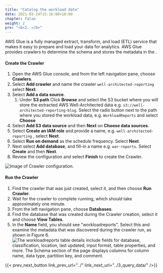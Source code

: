 ```yaml
---
title: "Catalog the workload data"
date: 2021-03-24T15:16:08+10:00
chapter: false
weight: 2
pre: "<b>2. </b>"
---
```


AWS Glue is a fully managed extract, transform, and load (ETL) service that makes it easy to prepare and load your data for analytics. AWS Glue provides crawlers to determine the schema and stores the metadata in the [ ](https://docs.aws.amazon.com/glue/latest/dg/components-overview.html#data-catalog-intro).

#### Create the Crawler

1.  Open the AWS Glue console, and from the left navigation pane, choose **Crawlers**.
2.  Select **Add crawler** and name the crawler `well-architected-reporting` select **Next**.
3.  Select **Add a data source**.
    1.  Under **S3 path** Click **Browse** and select the S3 bucket where you will store the extracted AWS Well-Architected data e.g. `s3://well-architected-reporting-blog`. Select the radio button next to the path where you stored the workload data, e.g. `WorkloadReports` and select **Choose**
4.  Select **Add S3 data source** and then **Next** on **Choose data sources**.
5.  Select **Create an IAM role** and provide a name, e.g. `well-architected-reporting` , select **Next**.
6.  Select **Run on demand** as the schedule frequency. Select **Next**.
7.  Next select **Add database**, and fill-in a name e.g. `war-reports`. Select **Create** and then **Next**.
8.  Review the configuration and select **Finish** to create the Crawler.

![Image of Crawler configuration.](/Well-ArchitectedTool/300_Labs/300_Building_custom_AWS_Well-Architected_reports_with_Amazon_Athena_and_Amazon_QuickSight/Images/fig-5-glue-crawler-config.png)


#### Run the Crawler

1.  Find the crawler that was just created, select it, and then choose **Run Crawler**.
2.  Wait for the crawler to complete running, which should take approximately one minute.
3.  From the left navigation pane, choose **Databases**.
4.  Find the database that was created during the Crawler creation, select it and choose **View Tables**.
5.  In the **Name** field, you should see "workloadreports". Select this and examine the metadata that was discovered during the crawler run, as shown in Figure 6. ![The workloadreports table details include fields for database, classification, location, last updated, input format, table properties, and more. The Schema section of the page displays columns for column name, data type, partition key, and comment.](/Well-ArchitectedTool/300_Labs/300_Building_custom_AWS_Well-Architected_reports_with_Amazon_Athena_and_Amazon_QuickSight/Images/fig-6-workloadsreport-table.png)


{{< prev_next_button link_prev_url="../" link_next_url="../3_query_data/" />}}
